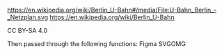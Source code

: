 https://en.wikipedia.org/wiki/Berlin_U-Bahn#/media/File:U-Bahn_Berlin_-_Netzplan.svg
https://en.wikipedia.org/wiki/Berlin_U-Bahn

CC BY-SA 4.0

Then passed through the following functions: Figma SVGOMG
